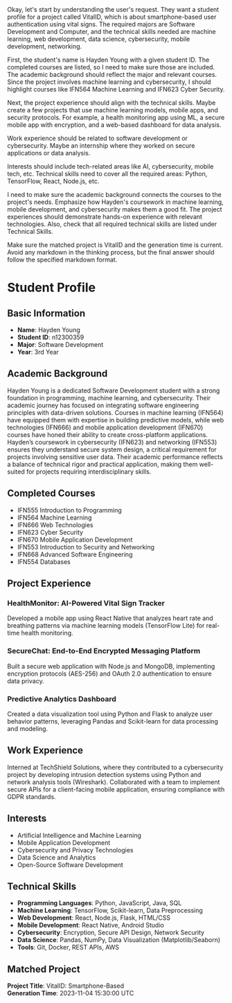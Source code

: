 <think>
Okay, let's start by understanding the user's request. They want a student profile for a project called VitalID, which is about smartphone-based user authentication using vital signs. The required majors are Software Development and Computer, and the technical skills needed are machine learning, web development, data science, cybersecurity, mobile development, networking.

First, the student's name is Hayden Young with a given student ID. The completed courses are listed, so I need to make sure those are included. The academic background should reflect the major and relevant courses. Since the project involves machine learning and cybersecurity, I should highlight courses like IFN564 Machine Learning and IFN623 Cyber Security.

Next, the project experience should align with the technical skills. Maybe create a few projects that use machine learning models, mobile apps, and security protocols. For example, a health monitoring app using ML, a secure mobile app with encryption, and a web-based dashboard for data analysis.

Work experience should be related to software development or cybersecurity. Maybe an internship where they worked on secure applications or data analysis.

Interests should include tech-related areas like AI, cybersecurity, mobile tech, etc. Technical skills need to cover all the required areas: Python, TensorFlow, React, Node.js, etc.

I need to make sure the academic background connects the courses to the project's needs. Emphasize how Hayden's coursework in machine learning, mobile development, and cybersecurity makes them a good fit. The project experiences should demonstrate hands-on experience with relevant technologies. Also, check that all required technical skills are listed under Technical Skills.

Make sure the matched project is VitalID and the generation time is current. Avoid any markdown in the thinking process, but the final answer should follow the specified markdown format.
</think>

# Student Profile  

## Basic Information  
- **Name**: Hayden Young  
- **Student ID**: n12300359  
- **Major**: Software Development  
- **Year**: 3rd Year  

## Academic Background  
Hayden Young is a dedicated Software Development student with a strong foundation in programming, machine learning, and cybersecurity. Their academic journey has focused on integrating software engineering principles with data-driven solutions. Courses in machine learning (IFN564) have equipped them with expertise in building predictive models, while web technologies (IFN666) and mobile application development (IFN670) courses have honed their ability to create cross-platform applications. Hayden’s coursework in cybersecurity (IFN623) and networking (IFN553) ensures they understand secure system design, a critical requirement for projects involving sensitive user data. Their academic performance reflects a balance of technical rigor and practical application, making them well-suited for projects requiring interdisciplinary skills.  

## Completed Courses  
- IFN555 Introduction to Programming  
- IFN564 Machine Learning  
- IFN666 Web Technologies  
- IFN623 Cyber Security  
- IFN670 Mobile Application Development  
- IFN553 Introduction to Security and Networking  
- IFN668 Advanced Software Engineering  
- IFN554 Databases  

## Project Experience  
### HealthMonitor: AI-Powered Vital Sign Tracker  
Developed a mobile app using React Native that analyzes heart rate and breathing patterns via machine learning models (TensorFlow Lite) for real-time health monitoring.  

### SecureChat: End-to-End Encrypted Messaging Platform  
Built a secure web application with Node.js and MongoDB, implementing encryption protocols (AES-256) and OAuth 2.0 authentication to ensure data privacy.  

### Predictive Analytics Dashboard  
Created a data visualization tool using Python and Flask to analyze user behavior patterns, leveraging Pandas and Scikit-learn for data processing and modeling.  

## Work Experience  
Interned at TechShield Solutions, where they contributed to a cybersecurity project by developing intrusion detection systems using Python and network analysis tools (Wireshark). Collaborated with a team to implement secure APIs for a client-facing mobile application, ensuring compliance with GDPR standards.  

## Interests  
- Artificial Intelligence and Machine Learning  
- Mobile Application Development  
- Cybersecurity and Privacy Technologies  
- Data Science and Analytics  
- Open-Source Software Development  

## Technical Skills  
- **Programming Languages**: Python, JavaScript, Java, SQL  
- **Machine Learning**: TensorFlow, Scikit-learn, Data Preprocessing  
- **Web Development**: React, Node.js, Flask, HTML/CSS  
- **Mobile Development**: React Native, Android Studio  
- **Cybersecurity**: Encryption, Secure API Design, Network Security  
- **Data Science**: Pandas, NumPy, Data Visualization (Matplotlib/Seaborn)  
- **Tools**: Git, Docker, REST APIs, AWS  

## Matched Project  
**Project Title**: VitalID: Smartphone-Based  
**Generation Time**: 2023-11-04 15:30:00 UTC